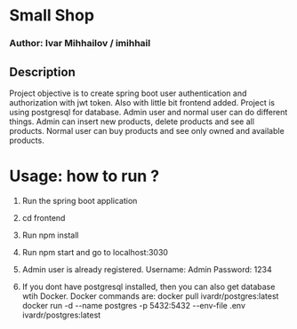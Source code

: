 # Small Shop

### Author: Ivar Mihhailov / imihhail

## Description

Project objective is to create spring boot user authentication and authorization with jwt token. Also with little bit frontend added. Project is using postgresql for database. Admin user and normal user can do different things. Admin can insert new products, delete products and see all products. Normal user can buy products and see only owned and available products.

# Usage: how to run ?

1. Run the spring boot application

2. cd frontend

3. Run npm install

4. Run npm start and go to localhost:3030

5. Admin user is already registered. 
    Username: Admin
    Password: 1234

6. If you dont have postgresql installed, then you can also get database wtih Docker.
    Docker commands are:
        docker pull ivardr/postgres:latest
        docker run -d --name postgres -p 5432:5432 --env-file .env ivardr/postgres:latest
